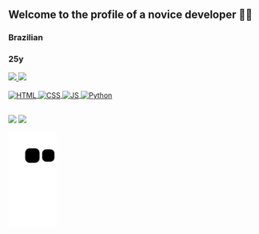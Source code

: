 ## Welcome to the profile of a novice developer 🧑‍💻​
### Brazilian
### 25y

 <div>
   <a href="https://github.com/VCTRdvlpr">
   <img height="180em" src="https://github-readme-stats.vercel.app/api?username=VCTRdvlpr&show_icons=true&theme=tokyonight&include_all_commits=true&count_private=true"/>
   <img height="180em" src="https://github-readme-stats.vercel.app/api/top-langs/?username=VCTRdvlpr&layout=compact&langs_count=6&theme=tokyonight"/>

</div>
<div style="display: inline_block"><br>
 <img align="center" alt="HTML" height=30" width="40" src="https://cdn.jsdelivr.net/gh/devicons/devicon/icons/html5/html5-original.svg" />
 <img align="center" alt="CSS" height=30" width="40" src="https://cdn.jsdelivr.net/gh/devicons/devicon/icons/css3/css3-original.svg" />
 <img align="center" alt="JS" height=30" width="40" src="https://cdn.jsdelivr.net/gh/devicons/devicon/icons/javascript/javascript-original.svg" />
  <img align="center" alt="Python" height=30" width="40" src="https://cdn.jsdelivr.net/gh/devicons/devicon/icons/python/python-original.svg" />

          

 
 


</div>
 
 <br>
 
 
<div> 
  
  <a href="https://instagram.com/vctr_dvlpr" target="_blank"><img src="https://img.shields.io/badge/-Instagram-%23E4405F?style=for-the-badge&logo=instagram&logoColor=white" target="_blank"></a>
    <a href="https://www.linkedin.com/in/victor-hugo-affonso-165848207" target="_blank"><img src="https://img.shields.io/badge/-LinkedIn-%230077B5?style=for-the-badge&logo=linkedin&logoColor=white" target="_blank"></a> 
 
  ![Snake animation](https://github.com/VCTRdvlpr/VCTRdvlpr/blob/output/github-contribution-grid-snake.svg)

</div>
